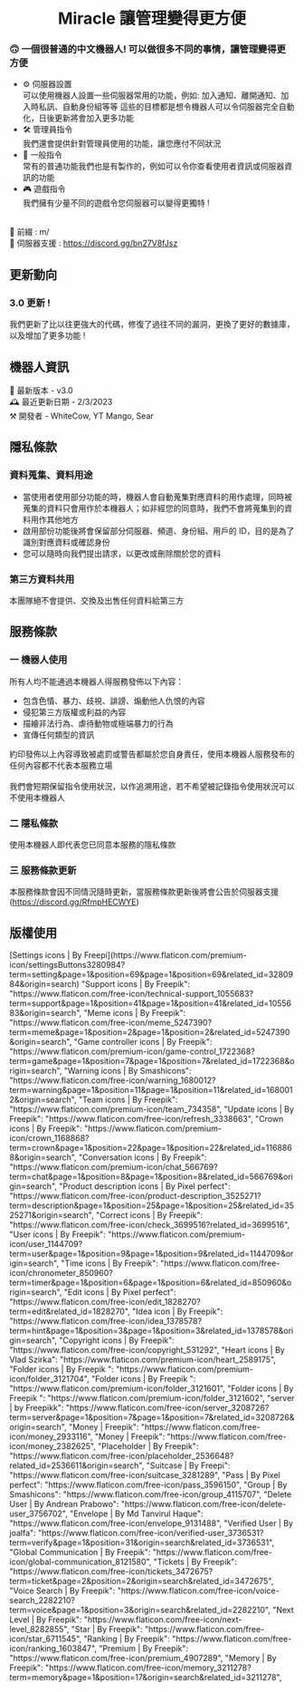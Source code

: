   <h1 align="center">Miracle 讓管理變得更方便</h1>

### 🙃 一個很普通的中文機器人! 可以做很多不同的事情，讓管理變得更方便

- ⚙️ 伺服器設置<br/>
  可以使用機器人設置一些伺服器常用的功能，例如: 加入通知、離開通知、加入時私訊、自動身份組等等
  這些的目標都是想令機器人可以令伺服器完全自動化，日後更新將會加入更多功能<br/>
- 🛠️ 管理員指令<br/>
  我們還會提供針對管理員使用的功能，讓您應付不同狀況<br/>
- 🤠 一般指令<br/>
  常有的普通功能我們也是有製作的，例如可以令你查看使用者資訊或伺服器資訊的功能<br/>
- 🎮 遊戲指令<br/>
  我們擁有少量不同的遊戲令您伺服器可以變得更獨特 !<br/><br/>

🔖 前綴 : m/<br/>
📒 伺服器支援 : https://discord.gg/bn27V8fJsz<br/>

<h2>更新動向</h2>

### 3.0 更新 !<br/>

我們更新了比以往更強大的代碼，修復了過往不同的漏洞，更換了更好的數據庫，以及增加了更多功能 !

<h2>機器人資訊</h2>
🤖 最新版本 - v3.0<br/>
🕰️ 最近更新日期 - 2/3/2023<br/>
⚒️ 開發者 - WhiteCow, YT Mango, Sear<br/>

<h2>隱私條款</h2>

### 資料蒐集、資料用途

- 當使用者使用部分功能的時，機器人會自動蒐集對應資料的用作處理，同時被蒐集的資料只會用作於本機器人；如非經您的同意時，我們不會將蒐集到的資料用作其他地方<br/>
- 啟用部份功能後將會保留部分伺服器、頻道、身份組、用戶的 ID，目的是為了識別對應資料或確認身份<br/>
- 您可以隨時向我們提出請求，以更改或刪除關於您的資料<br/>

### 第三方資料共用

本團隊絕不會提供、交換及出售任何資料給第三方<br/>

<h2>服務條款</h2>

### 一 機器人使用

所有人均不能通過本機器人得服務發佈以下內容：

- 包含色情、暴力、歧視、誹謗、煽動他人仇恨的內容
- 侵犯第三方版權或利益的內容
- 描繪非法行為、虐待動物或極端暴力的行為
- 宣傳任何類型的資訊

約印發佈以上內容導致被處罰或警告都屬於您自身責任，使用本機器人服務發布的任何內容都不代表本服務立場<br/><br/>
我們會短期保留指令使用狀況，以作追溯用途，若不希望被記錄指令使用狀況可以不使用本機器人

### 二 隱私條款

使用本機器人即代表您已同意本服務的隱私條款

### 三 服務條款更新

本服務條款會因不同情況隨時更新，當服務條款更新後將會公告於伺服器支援 (https://discord.gg/RfmpHECWYE)

<h2>版權使用</h2>
[Settings icons | By Freepi](https://www.flaticon.com/premium-icon/settingsButtons3280984?term=setting&page=1&position=69&page=1&position=69&related_id=3280984&origin=search)
"Support icons | By Freepik": "https://www.flaticon.com/free-icon/technical-support_1055683?term=support&page=1&position=41&page=1&position=41&related_id=1055683&origin=search",
"Meme icons | By Freepik": "https://www.flaticon.com/free-icon/meme_5247390?term=meme&page=1&position=2&page=1&position=2&related_id=5247390&origin=search",
"Game controller icons | By Freepik": "https://www.flaticon.com/premium-icon/game-control_1722368?term=game&page=1&position=7&page=1&position=7&related_id=1722368&origin=search",
"Warning icons | By Smashicons": "https://www.flaticon.com/free-icon/warning_1680012?term=warning&page=1&position=11&page=1&position=11&related_id=1680012&origin=search",
"Team icons | By Freepik": "https://www.flaticon.com/premium-icon/team_734358",
"Update icons | By Freepik": "https://www.flaticon.com/free-icon/refresh_3338663",
"Crown icons | By Freepik": "https://www.flaticon.com/premium-icon/crown_1168868?term=crown&page=1&position=22&page=1&position=22&related_id=1168868&origin=search",
"Conversation icons | By Freepik": "https://www.flaticon.com/premium-icon/chat_566769?term=chat&page=1&position=8&page=1&position=8&related_id=566769&origin=search",
"Product description icons | By Pixel perfect": "https://www.flaticon.com/free-icon/product-description_3525271?term=description&page=1&position=25&page=1&position=25&related_id=3525271&origin=search",
"Correct icons | By Freepik": "https://www.flaticon.com/free-icon/check_3699516?related_id=3699516",
"User icons | By Freepik": "https://www.flaticon.com/premium-icon/user_1144709?term=user&page=1&position=9&page=1&position=9&related_id=1144709&origin=search",
"Time icons | By Freepik": "https://www.flaticon.com/free-icon/chronometer_850960?term=timer&page=1&position=6&page=1&position=6&related_id=850960&origin=search",
"Edit icons | By Pixel perfect": "https://www.flaticon.com/free-icon/edit_1828270?term=edit&related_id=1828270",
"Idea icon | By Freepik": "https://www.flaticon.com/free-icon/idea_1378578?term=hint&page=1&position=3&page=1&position=3&related_id=1378578&origin=search",
"Copyright icons | By Freepik": "https://www.flaticon.com/free-icon/copyright_531292",
"Heart icons | By Vlad Szirka": "https://www.flaticon.com/premium-icon/heart_2589175",
"Folder icons | By Freepik ": "https://www.flaticon.com/premium-icon/folder_3121704",
"Folder icons | By Freepik  ": "https://www.flaticon.com/premium-icon/folder_3121601",
"Folder icons | By Freepik   ": "https://www.flaticon.com/premium-icon/folder_3121602",
"server | by Freepikk": "https://www.flaticon.com/free-icon/server_3208726?term=server&page=1&position=7&page=1&position=7&related_id=3208726&origin=search",
"Money | Freepik": "https://www.flaticon.com/free-icon/money_2933116",
"Money | Freepik": "https://www.flaticon.com/free-icon/money_2382625",
"Placeholder | By Freepik": "https://www.flaticon.com/free-icon/placeholder_2536648?related_id=2536611&origin=search",
"Suitcase | By Freepi": "https://www.flaticon.com/free-icon/suitcase_3281289",
"Pass | By Pixel perfect": "https://www.flaticon.com/free-icon/pass_3596150",
"Group | By Smashicons": "https://www.flaticon.com/free-icon/group_4115707",
"Delete User | By Andrean Prabowo": "https://www.flaticon.com/free-icon/delete-user_3756702",
"Envelope | By Md Tanvirul Haque": "https://www.flaticon.com/free-icon/envelope_9131488",
"Verified User | By joalfa": "https://www.flaticon.com/free-icon/verified-user_3736531?term=verify&page=1&position=31&origin=search&related_id=3736531",
"Global Communication | By Freepik": "https://www.flaticon.com/free-icon/global-communication_8121580",
"Tickets | By Freepik": "https://www.flaticon.com/free-icon/tickets_3472675?term=ticket&page=2&position=2&origin=search&related_id=3472675",
"Voice Search | By Freepik": "https://www.flaticon.com/free-icon/voice-search_2282210?term=voice&page=1&position=3&origin=search&related_id=2282210",
"Next Level | By Freepik": "https://www.flaticon.com/free-icon/next-level_8282855",
"Star | By Freepik": "https://www.flaticon.com/free-icon/star_6711545",
"Ranking | By Freepik": "https://www.flaticon.com/free-icon/ranking_1603847",
"Premium | By Freepik": "https://www.flaticon.com/free-icon/premium_4907289",
"Memory | By Freepik": "https://www.flaticon.com/free-icon/memory_3211278?term=memory&page=1&position=17&origin=search&related_id=3211278",
